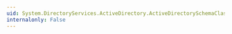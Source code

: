 ```yaml
---
uid: System.DirectoryServices.ActiveDirectory.ActiveDirectorySchemaClass.GetAllProperties
internalonly: False
---
```

